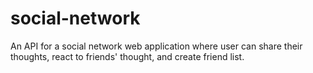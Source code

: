 # social-network
An API for a social network web application where user can share their thoughts, react to friends' thought, and create friend list.
